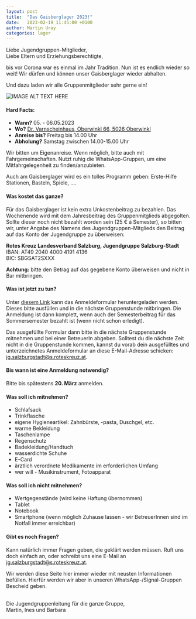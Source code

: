 ```yaml
---
layout: post
title:  "Das Gaisberglager 2023!"
date:   2023-02-19 11:45:00 +0100
author: Martin Uray
categories: lager
---
```


Liebe Jugendgruppen-Mitglieder,<br>
Liebe Eltern und Erziehungsberechtigte,

bis vor Corona war es einmal im Jahr Tradition. Nun ist es endlich wieder so
weit! Wir dürfen und können unser Gaisberglager wieder abhalten.

Und dazu laden wir alle Gruppenmitglieder sehr gerne ein!

![IMAGE ALT TEXT HERE](https://www.red-angels.at/assets/header_gaisberg.JPG)

#### Hard Facts:
- **Wann?** 05. - 06.05.2023
- **Wo?** [Dr. Varnscheinhaus, Oberwinkl 66, 5026 Oberwinkl](https://goo.gl/maps/KCCQh1oP8bHLhGmK7)
- **Anreise bis?** Freitag bis 14.00 Uhr
- **Abholung?** Samstag zwischen 14.00-15.00 Uhr


Wir bitten um Eigenanreise. Wenn möglich, bitte auch mit Fahrgemeinschaften.
Nutzt ruhig die WhatsApp-Gruppen, um eine Mitfahrgelegenheit zu
finden/anzubieten.

Auch am Gaisberglager wird es ein tolles Programm geben: Erste-Hilfe Stationen,
Basteln, Spiele, ....


#### Was kostet das ganze?
Für das Gaisberglager ist kein extra Unkostenbeitrag zu bezahlen. Das 
Wochenende wird mit dem Jahresbeitrag des Gruppenmitglieds abgegolten. Sollte 
dieser noch nicht bezahlt worden sein (25 € á Semester), so bitten wir, unter 
Angabe des Namens des Jugendgruppen-Mitglieds den Beitrag auf das Konto der 
Jugendgruppe zu überweisen:

**Rotes Kreuz Landesverband Salzburg, Jugendgruppe Salzburg-Stadt**<br>
    IBAN:  	AT49 2040 4000 4191 4136<br>
    BIC:     	SBGSAT2SXXX


**Achtung:** bitte den Betrag auf das gegebene Konto überweisen und nicht in Bar
mitbringen.


#### Was ist jetzt zu tun?
Unter
[diesem Link](https://www.red-angels.at/assets/Anmeldung_Gaisberglager_2023.pdf)
kann das Anmeldeformular heruntergeladen werden. Dieses
bitte ausfüllen und in die nächste Gruppenstunde mitbringen. Die Anmeldung ist
dann komplett, wenn auch der Semesterbeitrag für das Sommersemester bezahlt ist
(wenn nicht schon erledigt).

Das ausgefüllte Formular dann bitte in die nächste Gruppenstunde mitnehmen und 
bei einer BetreuerIn abgeben.
Solltest du die nächste Zeit nicht in die Gruppenstunde kommen, kannst du vorab
dein ausgefülltes und unterzeichnetes Anmeldeformular an diese E-Mail-Adresse
schicken:
[jg.salzburgstadt@s.roteskreuz.at](mailto:jg.salzburgstadt@s.roteskreuz.at).


#### Bis wann ist eine Anmeldung notwendig?
Bitte bis spätestens **20. März** anmelden.


#### Was soll ich mitnehmen?
* Schlafsack
* Trinkflasche
* eigene Hygieneartikel: Zahnbürste, -pasta, Duschgel, etc.
* warme Bekleidung
* Taschenlampe
* Regenschutz
* Badekleidung/Handtuch
* wasserdichte Schuhe
* E-Card
* ärztlich verordnete Medikamente im erforderlichen Umfang
* wer will - Musikinstrument, Fotoapparat


#### Was soll ich nicht mitnehmen?
* Wertgegenstände (wird keine Haftung übernommen)
* Tablet
* Notebook
* Smartphone (wenn möglich Zuhause lassen - wir BetreuerInnen sind im Notfall
 immer erreichbar)



#### Gibt es noch Fragen?
Kann natürlich immer Fragen geben, die geklärt werden müssen. Ruft uns doch
einfach an, oder schreibt uns eine E-Mail an
[jg.salzburgstadt@s.roteskreuz.at](mailto:jg.salzburgstadt@s.roteskreuz.at).


Wir werden diese Seite hier immer wieder mit neusten Informationen befüllen.
Hierfür werden wir aber in unseren WhatsApp-/Signal-Gruppen Bescheid geben.

<br>
Die Jugendgruppenleitung für die ganze Gruppe,<br>
Martin, Ines und Barbara

